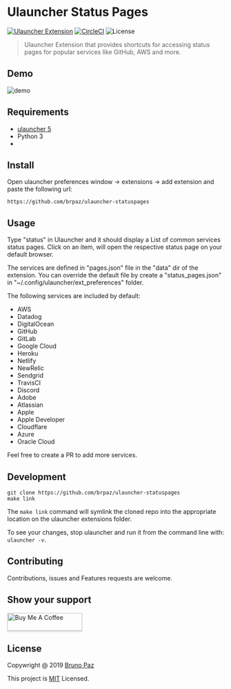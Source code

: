 # Ulauncher Status Pages

[![Ulauncher Extension](https://img.shields.io/badge/Ulauncher-Extension-green.svg?style=for-the-badge)](https://ext.ulauncher.io/-/github-brpaz-ulauncher-statuspages)
[![CircleCI](https://img.shields.io/circleci/build/github/brpaz/ulauncher-statuspages.svg?style=for-the-badge)](https://circleci.com/gh/brpaz/ulauncher-statuspages)
![License](https://img.shields.io/github/license/brpaz/ulauncher-statuspages.svg?style=for-the-badge)

> Ulauncher Extension that provides shortcuts for accessing status pages for popular services like GitHub, AWS and more.

## Demo

![demo](demo.gif)

## Requirements

* [ulauncher 5](https://ulauncher.io/)
* Python 3
*
## Install

Open ulauncher preferences window -> extensions -> add extension and paste the following url:

```https://github.com/brpaz/ulauncher-statuspages```

## Usage

Type "status" in Ulauncher and it should display a List of common services status pages. Click on an item, will open the respective status page on your default browser.

The services are defined in "pages.json" file in the "data" dir of the extension. You can override the default file by create a "status_pages.json" in "~/.config/ulauncher/ext_preferences" folder.

The following services are included by default:

* AWS
* Datadog
* DigitalOcean
* GitHub
* GitLab
* Google Cloud
* Heroku
* Netlify
* NewRelic
* Sendgrid
* TravisCI
* Discord
* Adobe
* Atlassian
* Apple
* Apple Developer
* Cloudflare
* Azure
* Oracle Cloud

Feel free to create a PR to add more services.


## Development

```
git clone https://github.com/brpaz/ulauncher-statuspages
make link
```

The `make link` command will symlink the cloned repo into the appropriate location on the ulauncher extensions folder.

To see your changes, stop ulauncher and run it from the command line with: `ulauncher -v`.

## Contributing

Contributions, issues and Features requests are welcome.

## Show your support

<a href="https://www.buymeacoffee.com/Z1Bu6asGV" target="_blank"><img src="https://www.buymeacoffee.com/assets/img/custom_images/orange_img.png" alt="Buy Me A Coffee" style="height: 41px !important;width: 174px !important;box-shadow: 0px 3px 2px 0px rgba(190, 190, 190, 0.5) !important;-webkit-box-shadow: 0px 3px 2px 0px rgba(190, 190, 190, 0.5) !important;" ></a>


## License

Copywright @ 2019 [Bruno Paz](https://github.com/brpaz)

This project is [MIT](LLICENSE) Licensed.
